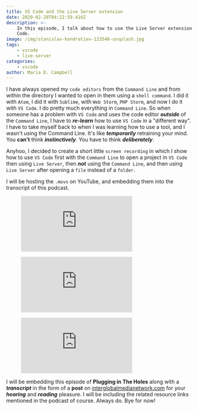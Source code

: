 ```yaml
---
title: VS Code and the Live Server extension
date: 2020-02-28T04:22:59.416Z
description: >-
    In this episode, I talk about how to use the Live Server extension for VS
    Code.
image: /img/stanislav-kondratiev-123540-unsplash.jpg
tags:
    - vscode
    - live-server
categories:
    - vscode
author: Maria D. Campbell
---
```


I have always opened my `code editors` from the `Command Line` and from within
the directory I wanted to open in them using a `shell command`. I did it with
`Atom`, I did it with `Sublime`, with `Web Storm`, `PHP Storm`, and now I do it
with `VS Code`. I do pretty much everything in `Command Line`. So when someone
has a problem with `VS Code` and uses the code editor **_outside_** of the
`Command Line`, I have to **_re-learn_** how to use `VS Code` in a "different
way". I have to take myself back to when I was learning how to use a tool, and I
wasn't using the Command Line. It's like **_temporarily_** retraining your mind.
You **can't** think **_instinctively_**. You have to think **_deliberately_**.

Anyhoo, I decided to create a short little `screen recording` in which I show
how to use `VS Code` first with the `Command Line` to open a project in
`VS Code` then using `Live Server`, then **_not_** using the `Command Line`, and
then using `Live Server` after opening a `file` instead of a `folder`.

I will be hosting the `.movs` on YouTube, and embedding them into the transcript
of this podcast.

<!-- blank line -->
<figure class="video_container">
  <iframe src="https://www.youtube.com/embed/YwhdDMT_dFU" frameBorder="0" title="Opening VS Code with a shell command from within a folder in Terminal" allowFullScreen="true"> </iframe>
</figure>
<!-- blank line -->
<figure class="video_container">
  <iframe src="https://youtu.be/TisNvwkW1aI" frameBorder="0" title="Opening VS Code via open folder" allowFullScreen="true"> </iframe>
</figure>
<!-- blank line -->
<!-- blank line -->
<figure class="video_container">
  <iframe src="https://youtu.be/906ebkHmHsI" frameBorder="0" title="Opening a file with VS Code" allowFullScreen="true"> </iframe>
</figure>
<!-- blank line -->

I will be embedding this episode of **Plugging in The Holes** along with a
**_transcript_** in the form of a **post** on
[interglobalmedianetwork.com](https://www.interglobalmedianetwork.com/) for your
**_hearing_** and **_reading_** pleasure. I will be including the related
resource links mentioned in the podcast of course. Always do. Bye for now!
